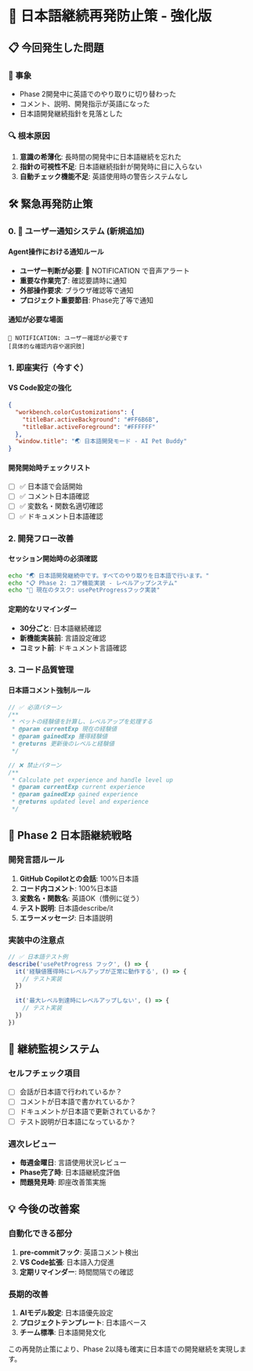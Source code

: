 # 🚨 日本語継続再発防止策 - 強化版

## 📋 今回発生した問題

### 🔴 事象
- Phase 2開発中に英語でのやり取りに切り替わった
- コメント、説明、開発指示が英語になった
- 日本語開発継続指針を見落とした

### 🔍 根本原因
1. **意識の希薄化**: 長時間の開発中に日本語継続を忘れた
2. **指針の可視性不足**: 日本語継続指針が開発時に目に入らない
3. **自動チェック機能不足**: 英語使用時の警告システムなし

## 🛠️ 緊急再発防止策

### 0. **🔔 ユーザー通知システム** (新規追加)

#### Agent操作における通知ルール
- **ユーザー判断が必要**: 🔔 NOTIFICATION で音声アラート
- **重要な作業完了**: 確認要請時に通知
- **外部操作要求**: ブラウザ確認等で通知
- **プロジェクト重要節目**: Phase完了等で通知

#### 通知が必要な場面
```
🔔 NOTIFICATION: ユーザー確認が必要です
[具体的な確認内容や選択肢]
```

### 1. 即座実行（今すぐ）

#### VS Code設定の強化
```json
{
  "workbench.colorCustomizations": {
    "titleBar.activeBackground": "#FF6B6B",
    "titleBar.activeForeground": "#FFFFFF"
  },
  "window.title": "🌏 日本語開発モード - AI Pet Buddy"
}
```

#### 開発開始時チェックリスト
- [ ] ✅ 日本語で会話開始
- [ ] ✅ コメント日本語確認
- [ ] ✅ 変数名・関数名適切確認
- [ ] ✅ ドキュメント日本語確認

### 2. 開発フロー改善

#### セッション開始時の必須確認
```bash
echo "🌏 日本語開発継続中です。すべてのやり取りを日本語で行います。"
echo "📋 Phase 2: コア機能実装 - レベルアップシステム"
echo "🎯 現在のタスク: usePetProgressフック実装"
```

#### 定期的なリマインダー
- **30分ごと**: 日本語継続確認
- **新機能実装前**: 言語設定確認
- **コミット前**: ドキュメント言語確認

### 3. コード品質管理

#### 日本語コメント強制ルール
```typescript
// ✅ 必須パターン
/**
 * ペットの経験値を計算し、レベルアップを処理する
 * @param currentExp 現在の経験値
 * @param gainedExp 獲得経験値
 * @returns 更新後のレベルと経験値
 */

// ❌ 禁止パターン  
/**
 * Calculate pet experience and handle level up
 * @param currentExp current experience
 * @param gainedExp gained experience  
 * @returns updated level and experience
 */
```

## 🎯 Phase 2 日本語継続戦略

### 開発言語ルール
1. **GitHub Copilotとの会話**: 100%日本語
2. **コード内コメント**: 100%日本語
3. **変数名・関数名**: 英語OK（慣例に従う）
4. **テスト説明**: 日本語describe/it
5. **エラーメッセージ**: 日本語説明

### 実装中の注意点
```typescript
// ✅ 日本語テスト例
describe('usePetProgress フック', () => {
  it('経験値獲得時にレベルアップが正常に動作する', () => {
    // テスト実装
  })
  
  it('最大レベル到達時にレベルアップしない', () => {
    // テスト実装  
  })
})
```

## 🔄 継続監視システム

### セルフチェック項目
- [ ] 会話が日本語で行われているか？
- [ ] コメントが日本語で書かれているか？
- [ ] ドキュメントが日本語で更新されているか？
- [ ] テスト説明が日本語になっているか？

### 週次レビュー
- **毎週金曜日**: 言語使用状況レビュー
- **Phase完了時**: 日本語継続度評価
- **問題発見時**: 即座改善策実施

## 💡 今後の改善案

### 自動化できる部分
1. **pre-commitフック**: 英語コメント検出
2. **VS Code拡張**: 日本語入力促進
3. **定期リマインダー**: 時間間隔での確認

### 長期的改善
1. **AIモデル設定**: 日本語優先設定
2. **プロジェクトテンプレート**: 日本語ベース
3. **チーム標準**: 日本語開発文化

この再発防止策により、Phase 2以降も確実に日本語での開発継続を実現します。
